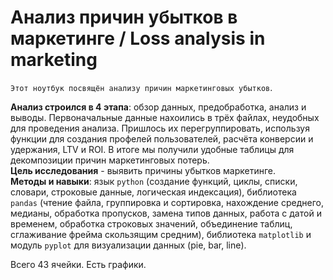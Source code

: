 # Анализ причин убытков в маркетинге / Loss analysis in marketing

`Этот ноутбук посвящён анализу причин маркетинговых убытков`.   

**Анализ строился в 4 этапа**: обзор данных, предобработка, анализ и выводы. Первоначальные данные нахоились в трёх файлах, неудобных для проведения анализа. Пришлось их перегруппировать, используя функции для создания профелей пользователей, расчёта конверсии и удержания, LTV и ROI. В итоге мы получили удобные таблицы для декомпозиции причин маркетинговых потерь.   
**Цель исследования** - выявить причины убытков маркетинге.    
**Методы и навыки**: язык `python` (создание функций, циклы, списки, словари, строковые данные, логическая индексация), библиотека `pandas` (чтение файла, группировка и сортировка, нахождение среднего, медианы, обработка пропусков, замена типов данных, работа с датой и временем, обработка строковых значений, объединение таблиц, сглаживание фрейма скользящим средним), библиотека `matplotlib` и модуль `pyplot` для визуализации данных (pie, bar, line).

Всего 43 ячейки. Есть графики.